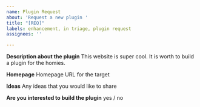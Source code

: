 ```yaml
---
name: Plugin Request
about: 'Request a new plugin '
title: "[REQ]"
labels: enhancement, in triage, plugin request
assignees: ''

---
```


**Description about the plugin**
This website is super cool. It is worth to build a plugin for the homies.

**Homepage**
Homepage URL for the target

**Ideas**
Any ideas that you would like to share

**Are you interested to build the plugin**
yes / no

